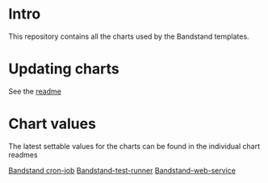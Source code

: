 # Intro

This repository contains all the charts used by the Bandstand templates.

# Updating charts

See the [readme](https://github.com/ktech-org/bandstand-charts/blob/main/README.md)

# Chart values

The latest settable values for the charts can be found in the individual chart readmes

[Bandstand cron-job](https://github.com/ktech-org/bandstand-charts/blob/main/charts/bandstand-cron-job/README.md)
[Bandstand-test-runner](https://github.com/ktech-org/bandstand-charts/blob/main/charts/bandstand-test-runner/README.md)
[Bandstand-web-service](https://github.com/ktech-org/bandstand-charts/blob/main/charts/bandstand-web-service/README.md)
